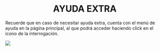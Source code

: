 <h1 align="center">AYUDA EXTRA</h1>
Recuerde que en caso de necesitar ayuda extra, cuenta con el menú de ayuda en la página
principal, al que podrá acceder haciendo click en el icono de la interrogación.

![](imagenes_manual/ayuda.jpg)
